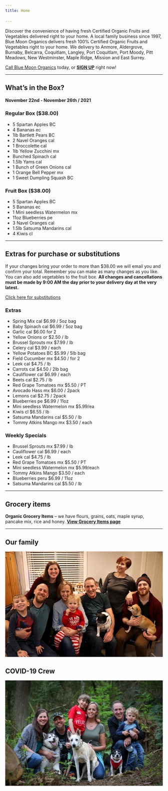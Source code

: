 ```yaml
---
title: Home

---
```

Discover the convenience of having fresh Certified Organic Fruits and Vegetables delivered right to your home. A local family business since 1997, Blue Moon Organics delivers fresh 100% Certified Organic Fruits and Vegetables right to your home. We delivery to Anmore, Aldergrove, Burnaby, Belcarra, Coquitlam, Langley, Port Coquitlam, Port Moody, Pitt Meadows, New Westminster, Maple Ridge, Mission and East Surrey.

[Call Blue Moon Organics](/contact) today, or [**SIGN UP**](/sign-up) right now!

***

## What’s in the Box?

#### **November 22nd - November 26th / 2021**

### Regular Box ($38.00)

* 5 Spartan Apples  BC
* 4 Bananas  ec
* 1lb Bartlett Pears  BC
* 2 Navel Oranges  cal
* 1 Broccolette  cal
* 1lb Yellow Zucchini  mx
* Bunched Spinach  cal
* 1.5lb Yams  cal
* 1 Bunch of Green Onions  cal
* 1 Orange Bell Pepper  mx
* 1 Sweet Dumpling Squash  BC

### Fruit Box ($38.00)

* 5 Spartan Apples  BC
* 5 Bananas  ec
* 1 Mini seedless Watermelon mx
* 11oz Blueberries  pe
* 3 Navel Oranges  cal
* 1.5lb Satsuma Mandarins  cal
* 4 Kiwis  cl

***

## Extras for purchase or substitutions

If your changes bring your order to more than $38.00 we will email you and confirm your total. Remember you can make as many changes as you like. You can also add vegetables to the fruit box. **All changes and cancellations must be made by 9:00 AM the day prior to your delivery day at the very latest.**

[Click here for substitutions](/substitutions "Click here for substitutions")

### Extras

* Spring Mix  cal   $6.99 / 5oz bag
* Baby Spinach cal   $6.99 / 5oz bag
* Garlic  cal   $6.00 for 2
* Yellow Onions  or   $2.50 / lb
* Brussel Sprouts  mx   $7.99 / lb
* Celery  cal   $3.99 / each
* Yellow Potatoes BC  $5.99 / 5lb bag
* Field Cucumber  mx    $4.50 / for 2
* Leek  cal  $4.75 / lb
* Carrots  cal   $4.50 / 2lb bag
* Cauliflower  cal   $6.99 / each
* Beets  cal   $2.75 / lb
* Red Grape Tomatoes  mx  $5.50 / PT
* Avocado Hass mx  $6.00 / 2pack
* Lemons  cal   $2.75 / 2pack
* Blueberries  pe   $6.99 / 11oz
* Mini seedless Watermelon  mx  $5.99/ea
* Kiwis  cl   $6.55 / lb
* Satsuma Mandarins  cal $5.50 / lb
* Tommy Atkins Mango  mx  $3.50 / each

### Weekly Specials

* Brussel Sprouts  mx   $7.99 / lb
* Cauliflower  cal  $6.99 / each
* Leek  cal   $4.75 / lb
* Red Grape Tomatoes  mx   $5.50 / PT
* Mini seedless Watermelon  mx  $5.99/each
* Tommy Atkins Mango   $3.50 / each
* Blueberries  peru   $6.99 / 11oz
* Satsuma Mandarins  cal   $5.50 / lb

***

## Grocery items

**Organic Grocery Items** – we have flours, grains, oats, maple syrup, pancake mix, rice and honey. [**View Grocery Items page**](/groceries)

***

## Our family

![Our family.](./uploads/IMG_1376-copy.jpg "Our family")

## COVID-19 Crew

![COVID-19 crew.](./uploads/covid.jpg "COVID-19 crew")